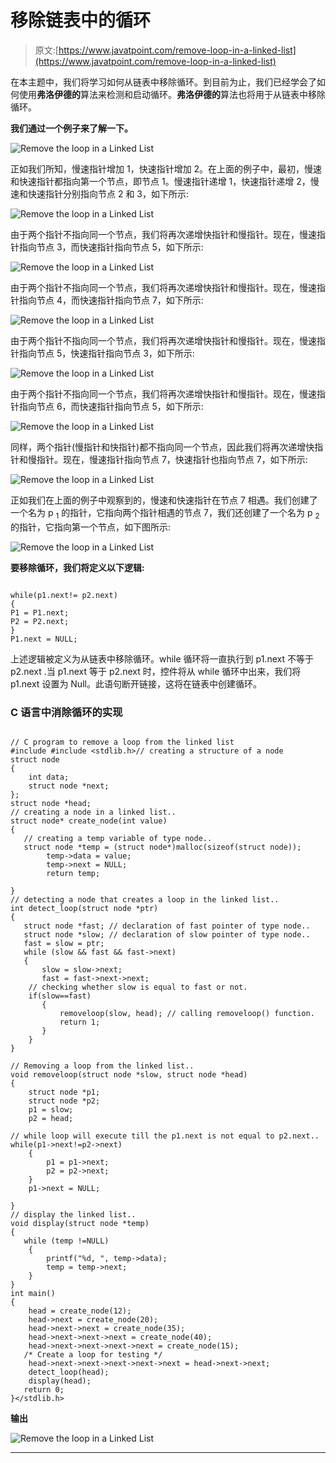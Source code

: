 # 移除链表中的循环

> 原文:[https://www.javatpoint.com/remove-loop-in-a-linked-list](https://www.javatpoint.com/remove-loop-in-a-linked-list)

在本主题中，我们将学习如何从链表中移除循环。到目前为止，我们已经学会了如何使用**弗洛伊德的**算法来检测和启动循环。**弗洛伊德的**算法也将用于从链表中移除循环。

**我们通过一个例子来了解一下。**

![Remove the loop in a Linked List](../Images/38eb257cc2a55b394f564eecf48cd56b.png)

正如我们所知，慢速指针增加 1，快速指针增加 2。在上面的例子中，最初，慢速和快速指针都指向第一个节点，即节点 1。慢速指针递增 1，快速指针递增 2，慢速和快速指针分别指向节点 2 和 3，如下所示:

![Remove the loop in a Linked List](../Images/c65e0c6fe7c4eb49ea6b91aabd1349b6.png)

由于两个指针不指向同一个节点，我们将再次递增快指针和慢指针。现在，慢速指针指向节点 3，而快速指针指向节点 5，如下所示:

![Remove the loop in a Linked List](../Images/04cf8acd8e729700d880306ba1087eef.png)

由于两个指针不指向同一个节点，我们将再次递增快指针和慢指针。现在，慢速指针指向节点 4，而快速指针指向节点 7，如下所示:

![Remove the loop in a Linked List](../Images/b18a0ddffc4ce6e3b6175667fb6a85af.png)

由于两个指针不指向同一个节点，我们将再次递增快指针和慢指针。现在，慢速指针指向节点 5，快速指针指向节点 3，如下所示:

![Remove the loop in a Linked List](../Images/4c55fb5575a1b8901a75f5a0f4c85de7.png)

由于两个指针不指向同一个节点，我们将再次递增快指针和慢指针。现在，慢速指针指向节点 6，而快速指针指向节点 5，如下所示:

![Remove the loop in a Linked List](../Images/796eaa437e0c446125880baa60c3ab9d.png)

同样，两个指针(慢指针和快指针)都不指向同一个节点，因此我们将再次递增快指针和慢指针。现在，慢速指针指向节点 7，快速指针也指向节点 7，如下所示:

![Remove the loop in a Linked List](../Images/d33e7f6707e89b658496dd10f09d4b90.png)

正如我们在上面的例子中观察到的，慢速和快速指针在节点 7 相遇。我们创建了一个名为 p <sub>1</sub> 的指针，它指向两个指针相遇的节点 7，我们还创建了一个名为 p <sub>2</sub> 的指针，它指向第一个节点，如下图所示:

![Remove the loop in a Linked List](../Images/920c73edfc6a73f3da73753ff42b3ae9.png)

**要移除循环，我们将定义以下逻辑:**

```

while(p1.next!= p2.next)
{
P1 = P1.next;
P2 = P2.next;
}
P1.next = NULL;

```

上述逻辑被定义为从链表中移除循环。while 循环将一直执行到 p1.next 不等于 p2.next .当 p1.next 等于 p2.next 时，控件将从 while 循环中出来，我们将 p1.next 设置为 Null。此语句断开链接，这将在链表中创建循环。

### C 语言中消除循环的实现

```

// C program to remove a loop from the linked list
#include #include <stdlib.h>// creating a structure of a node
struct node
{
    int data;
    struct node *next;
};
struct node *head;
// creating a node in a linked list..
struct node* create_node(int value)
{
   // creating a temp variable of type node.. 
   struct node *temp = (struct node*)malloc(sizeof(struct node));
        temp->data = value;
        temp->next = NULL;
        return temp;

}
// detecting a node that creates a loop in the linked list..
int detect_loop(struct node *ptr)
{
   struct node *fast; // declaration of fast pointer of type node..
   struct node *slow; // declaration of slow pointer of type node..
   fast = slow = ptr;
   while (slow && fast && fast->next)
   {
       slow = slow->next;
       fast = fast->next->next;
    // checking whether slow is equal to fast or not. 
    if(slow==fast)
       {
           removeloop(slow, head); // calling removeloop() function.
           return 1;
       }
    }
}

// Removing a loop from the linked list..
void removeloop(struct node *slow, struct node *head)
{
    struct node *p1;
    struct node *p2;
    p1 = slow;
    p2 = head;

// while loop will execute till the p1.next is not equal to p2.next..
while(p1->next!=p2->next)
    {
        p1 = p1->next;
        p2 = p2->next;
    }
    p1->next = NULL;

}
// display the linked list..
void display(struct node *temp)
{
   while (temp !=NULL)
    {
        printf("%d, ", temp->data);
        temp = temp->next;
    }
}
int main()
{
    head = create_node(12);
    head->next = create_node(20);
    head->next->next = create_node(35);
    head->next->next->next = create_node(40);
    head->next->next->next->next = create_node(15);
   /* Create a loop for testing */
    head->next->next->next->next->next = head->next->next;
    detect_loop(head);
    display(head);
   return 0;
}</stdlib.h> 
```

**输出**

![Remove the loop in a Linked List](../Images/12dc03942de70ac52801baaf91fddbff.png)

* * *